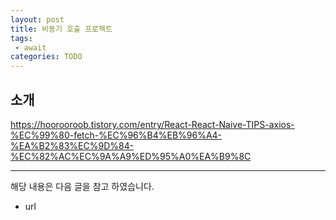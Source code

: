 ```yaml
---
layout: post
title: 비동기 호출 프로젝트 
tags:
 - await
categories: TODO
---
```


## 소개
https://hoorooroob.tistory.com/entry/React-React-Naive-TIPS-axios-%EC%99%80-fetch-%EC%96%B4%EB%96%A4-%EA%B2%83%EC%9D%84-%EC%82%AC%EC%9A%A9%ED%95%A0%EA%B9%8C

----
해당 내용은 다음 글을 참고 하였습니다.
- url